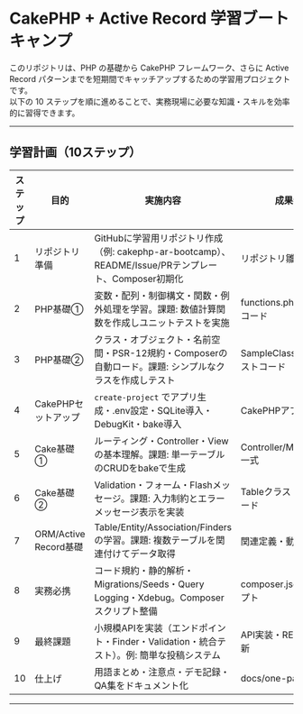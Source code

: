 # CakePHP + Active Record 学習ブートキャンプ

このリポジトリは、PHP の基礎から CakePHP フレームワーク、さらに Active Record パターンまでを短期間でキャッチアップするための学習用プロジェクトです。  
以下の 10 ステップを順に進めることで、実務現場に必要な知識・スキルを効率的に習得できます。

---

## 学習計画（10ステップ）

| ステップ | 目的 | 実施内容 | 成果物 | 時間目安 |
|----------|------|----------|--------|----------|
| 1 | リポジトリ準備 | GitHubに学習用リポジトリ作成（例: cakephp-ar-bootcamp）、README/Issue/PRテンプレート、Composer初期化 | リポジトリ雛形 | 0.5日 |
| 2 | PHP基礎① | 変数・配列・制御構文・関数・例外処理を学習。課題: 数値計算関数を作成しユニットテストを実施 | functions.php・テストコード | 0.5日 |
| 3 | PHP基礎② | クラス・オブジェクト・名前空間・PSR-12規約・Composerの自動ロード。課題: シンプルなクラスを作成しテスト | SampleClass.php・テストコード | 0.5日 |
| 4 | CakePHPセットアップ | `create-project` でアプリ生成・.env設定・SQLite導入・DebugKit・bake導入 | CakePHPアプリ起動 | 0.5日 |
| 5 | Cake基礎① | ルーティング・Controller・Viewの基本理解。課題: 単一テーブルのCRUDをbakeで生成 | Controller/Model/View一式 | 0.5日 |
| 6 | Cake基礎② | Validation・フォーム・Flashメッセージ。課題: 入力制約とエラーメッセージ表示を実装 | Tableクラス・テストコード | 0.5日 |
| 7 | ORM/Active Record基礎 | Table/Entity/Association/Findersの学習。課題: 複数テーブルを関連付けてデータ取得 | 関連定義・動作確認 | 0.5日 |
| 8 | 実務必携 | コード規約・静的解析・Migrations/Seeds・Query Logging・Xdebug。Composerスクリプト整備 | composer.jsonスクリプト | 0.5日 |
| 9 | 最終課題 | 小規模APIを実装（エンドポイント・Finder・Validation・統合テスト）。例: 簡単な投稿システム | API実装・README更新 | 1日 |
| 10 | 仕上げ | 用語まとめ・注意点・デモ記録・QA集をドキュメント化 | docs/one-pager.md | 0.5日 |

---
